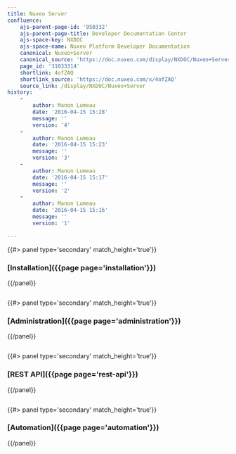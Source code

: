 ```yaml
---
title: Nuxeo Server
confluence:
    ajs-parent-page-id: '950332'
    ajs-parent-page-title: Developer Documentation Center
    ajs-space-key: NXDOC
    ajs-space-name: Nuxeo Platform Developer Documentation
    canonical: Nuxeo+Server
    canonical_source: 'https://doc.nuxeo.com/display/NXDOC/Nuxeo+Server'
    page_id: '31033314'
    shortlink: 4ofZAQ
    shortlink_source: 'https://doc.nuxeo.com/x/4ofZAQ'
    source_link: /display/NXDOC/Nuxeo+Server
history:
    - 
        author: Manon Lumeau
        date: '2016-04-15 15:28'
        message: ''
        version: '4'
    - 
        author: Manon Lumeau
        date: '2016-04-15 15:23'
        message: ''
        version: '3'
    - 
        author: Manon Lumeau
        date: '2016-04-15 15:17'
        message: ''
        version: '2'
    - 
        author: Manon Lumeau
        date: '2016-04-15 15:16'
        message: ''
        version: '1'

---
```

<div class="row" data-equalizer="" data-equalize-on="medium">

<div class="column medium-6">{{#> panel type='secondary' match_height='true'}}

### [Installation]({{page page='installation'}})

{{/panel}}</div>

<div class="column medium-6">{{#> panel type='secondary' match_height='true'}}

### [Administration]({{page page='administration'}})

{{/panel}}</div>

</div>

<div class="row" data-equalizer="" data-equalize-on="medium">

<div class="column medium-6">{{#> panel type='secondary' match_height='true'}}

### [REST API]({{page page='rest-api'}})

{{/panel}}</div>

<div class="column medium-6">{{#> panel type='secondary' match_height='true'}}

### [Automation]({{page page='automation'}})

{{/panel}}</div>

</div>